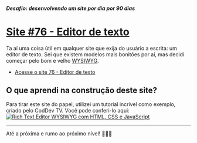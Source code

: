 ##### Desafio: desenvolvendo um site por dia por 90 dias 

# [Site #76 - Editor de texto](https://www.dorlyneto.com/90sites/76-editor-texto)

Ta aí uma coisa útil em qualquer site que exija do usuário a escrita: um editor de texto. Sei que existem modelos mais bonitões por aí, mas decidi começar pelo bom e velho [WYSIWYG](https://en.wikipedia.org/wiki/WYSIWYG).

* [Acesse o site 76 - Editor de texto](https://www.dorlyneto.com/90sites/76-editor-texto)

## O que aprendi na construção deste site?

Para tirar este site do papel, utilizei um tutorial incrível como exemplo, criado pelo CodDev TV. Você pode conferi-lo aqui:
[![Rich Text Editor WYSIWYG com HTML, CSS e JavaScript](https://img.youtube.com/vi/D4cZrKIB-bg/0.jpg)](https://www.youtube.com/watch?v=D4cZrKIB-bg)

---

Até a próxima e rumo ao próximo nível! 🚀🚀🚀